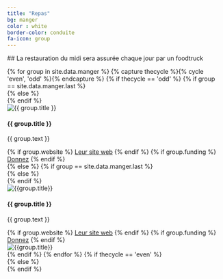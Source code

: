 ```yaml
---
title: "Repas"
bg: manger
color : white
border-color: conduite
fa-icon: group
---
```


## La restauration du midi sera assurée chaque jour par un foodtruck

<div class="section-lines section-top section-left"></div>
{% for group in site.data.manger %}
  {% capture thecycle %}{% cycle 'even', 'odd' %}{% endcapture %}
  {% if thecycle == 'odd' %}
  {% if group == site.data.manger.last %}
  <div class="activity section-left">
  {% else %}
  <div class="activity section-left section-bottom">
  {% endif %}
    <div class="row activity-info-wrapper valign-wrapper">
      <div class="col m3 activity-img valign">
        <img  src="img/{{group.image}}" alt="{{ group.title }}">
      </div>
      <div class="col m9 activity-info">
        <h4 class="activity-title"> {{ group.title }} </h4>
        <p class="col m12 activity-desc"> {{ group.text }} </p>
        {% if group.website %}
        <a class="waves-effect waves-light btn bg-{{ page.border-color }}" href="{{ group.website }}" target="blank">Leur site web</a>
        {% endif %}
        {% if group.funding %}
        <a class="waves-effect waves-light btn bg-{{ page.border-color }}" href="{{ group.funding }}" target="blank">Donnez</a>
        {% endif %}
      </div>
    </div>
  </div>
  {% else %}
  {% if group == site.data.manger.last %}
  <div class="activity section-right">
  {% else %}
  <div class="activity section-right section-bottom">
  {% endif %}
    <div class="row activity-info-wrapper valign-wrapper">
      <div class="col m9 activity-info">
        <div class="col m3 activity-img valign hide-on-med-and-up">
          <img  src="img/{{group.image}}" alt="{{group.title}}">
        </div>
        <h4 class="activity-title"> {{ group.title }} </h4>
        <p class="col m12 activity-desc">{{ group.text }} </p>
        {% if group.website %}
        <a class="waves-effect waves-light btn bg-{{ page.border-color }}" href="{{ group.website }}" target="blank">Leur site web</a>
        {% endif %}
        {% if group.funding %}
        <a class="waves-effect waves-light btn bg-{{ page.border-color }}" href="{{ group.funding }}" target="blank">Donnez</a>
        {% endif %}
      </div>
      <div class="col m3 activity-img valign hide-on-small-only">
        <img  src="img/{{group.image}}" alt="{{group.title}}">
      </div>
    </div>
  </div>
  {% endif %}
{% endfor %}
{% if thecycle == 'even' %}
<div class="section-lines section-bottom section-left"></div>
  {% else %}
<div class="section-lines section-bottom section-right"></div>
{% endif %}
